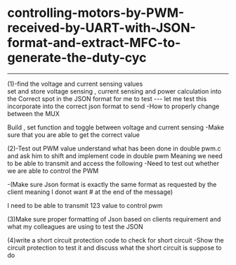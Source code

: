 # controlling-motors-by-PWM-received-by-UART-with-JSON-format-and-extract-MFC-to-generate-the-duty-cyc

-----------------------------------------------------------------------------------------------------------


(1)-find the voltage and current sensing values  
set and store voltage sensing , current sensing and power calculation into the 
Correct spot in the JSON format for me to test --- let me test this incorporate into the correct json format to send 
-How to properly change between the MUX

Build , set function and toggle between voltage and current sensing 
-Make sure that you are able to get the correct value 


(2)-Test out PWM value understand what has been done in double pwm.c and ask him to shift and implement code in double pwm
Meaning we need to be able to transmit and access the following 
-Need to test out whether we are able to control the PWM

-(Make sure Json format is exactly the same format as requested by the client meaning I donot want # at the end of the message)

I need to be able to transmit 123 value to control pwm 

(3)Make sure proper formatting of Json based on clients requirement and what my colleagues are using to test the JSON 


(4)write a short circuit protection code to check for short circuit 
-Show the circuit protection to test it and discuss what the short circuit is suppose to do 

